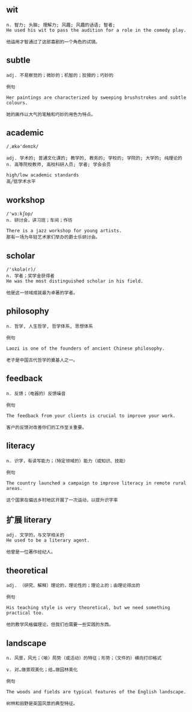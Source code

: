 
## wit
```
n. 智力; 头脑; 理解力; 风趣; 风趣的话语; 智者; 
He used his wit to pass the audition for a role in the comedy play.

他运用才智通过了这部喜剧的一个角色的试镜。
```
## subtle
```
adj. 不易察觉的；微妙的；机智的；狡猾的；巧妙的

例句

Her paintings are characterized by sweeping brushstrokes and subtle colours.

她的画作以大气的笔触和巧妙的用色为特点。
```

## academic
```
/ˌækə'demɪk/

adj. 学术的; 普通文化课的; 教学的, 教务的; 学校的; 学院的; 大学的; 纯理论的
n. 高等院校教师, 高校科研人员; 学者; 学会会员

high/low academic standards
高╱低学术水平
```

## workshop
```
/'wɜːkʃɒp/
n. 研讨会，讲习班；车间；作坊

There is a jazz workshop for young artists.
那有一场为年轻艺术家们举办的爵士乐研讨会。
```

## scholar
```
/'skɒlə(r)/
n. 学者；奖学金获得者
He was the most distinguished scholar in his field.

他是这一领域成就最为卓著的学者。
```
## philosophy
```
n. 哲学, 人生哲学, 哲学体系, 思想体系

例句

Laozi is one of the founders of ancient Chinese philosophy.

老子是中国古代哲学的奠基人之一。
```
## feedback
```
n. 反馈；（电器的）反馈噪音

例句

The feedback from your clients is crucial to improve your work.

客户的反馈对改善你们的工作至关重要。
```
## literacy
```
n. 识字，有读写能力；（特定领域的）能力（或知识、技能）

例句

The country launched a campaign to improve literacy in remote rural areas.

这个国家在偏远乡村地区开展了一次运动，以提升识字率
```
## 扩展 literary
```
adj. 文学的，与文学相关的
He used to be a literary agent.

他曾是一位著作经纪人。
```

## theoretical
```
adj. （研究、解释）理论的，理论性的；理论上的；由理论得出的

例句

His teaching style is very theoretical, but we need something practical too.

他的教学风格偏理论，但我们也需要一些实践的东西。
```
## landscape
```
n. 风景，风光；〈喻〉局势（或活动）的特征；形势；（文件的）横向打印格式

v. 对…做景观美化；给…做园林美化

例句

The woods and fields are typical features of the English landscape.

树林和田野是英国风景的典型特征。
```